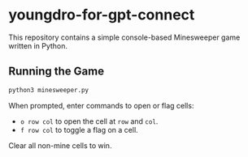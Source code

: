 # youngdro-for-gpt-connect

This repository contains a simple console-based Minesweeper game written in Python.

## Running the Game

```bash
python3 minesweeper.py
```

When prompted, enter commands to open or flag cells:
- `o row col` to open the cell at `row` and `col`.
- `f row col` to toggle a flag on a cell.

Clear all non-mine cells to win.
